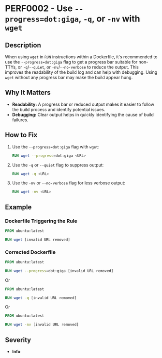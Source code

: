 # PERF0002 - Use `--progress=dot:giga`, `-q`, or `-nv` with `wget`

## Description

When using `wget` in `RUN` instructions within a Dockerfile, it's recommended to use the `--progress=dot:giga` flag to get a progress bar suitable for non-TTYs, or `-q`/`--quiet`, or `-nv`/`--no-verbose` to reduce the output. This improves the readability of the build log and can help with debugging. Using `wget` without any progress bar may make the build appear hung.

## Why It Matters

-   **Readability:**  A progress bar or reduced output makes it easier to follow the build process and identify potential issues.
-   **Debugging:** Clear output helps in quickly identifying the cause of build failures.

## How to Fix

1.  Use the `--progress=dot:giga` flag with `wget`:

    ```dockerfile
    RUN wget --progress=dot:giga <URL>
    ```

2.  Use the `-q` or `--quiet` flag to suppress output:

    ```dockerfile
    RUN wget -q <URL>
    ```

3.  Use the `-nv` or `--no-verbose` flag for less verbose output:

    ```dockerfile
    RUN wget -nv <URL>
    ```

## Example

### Dockerfile Triggering the Rule

```dockerfile
FROM ubuntu:latest

RUN wget [invalid URL removed]
```

### Corrected Dockerfile

```dockerfile
FROM ubuntu:latest

RUN wget --progress=dot:giga [invalid URL removed]
```

Or

```dockerfile
FROM ubuntu:latest

RUN wget -q [invalid URL removed]
```

Or

```dockerfile
FROM ubuntu:latest

RUN wget -nv [invalid URL removed]
```

## Severity

  - **Info**
